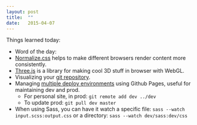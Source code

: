 ```yaml
---
layout: post
title:  ""
date:   2015-04-07
---
```

Things learned today:

* Word of the day: 
* [Normalize.css](http://necolas.github.io/normalize.css/) helps to make different browsers render content more consistently.
* [Three.js](http://threejs.org/docs/#Manual/Introduction/Creating_a_scene) is a library for making cool 3D stuff in browser with WebGL.
* Visualizing your [git repository](http://think-like-a-git.net/sections/graphs-and-git/visualizing-your-git-repository.html).
* Managing [multiple deploy environments](http://webcache.googleusercontent.com/search?q=cache:1LQ-B2U3DgsJ:indelible.io/blog/2013/07/26/jekyll-deploy-script.html&hl=en&gl=us&strip=1) using Github Pages, useful for maintaining dev and prod.
	* For personal site, in prod: ```git remote add dev ../dev```
	* To update prod: ```git pull dev master```
* When using Sass, you can have it watch a specific file: ```sass --watch input.scss:output.css``` or a directory: ```sass --watch dev/sass:dev/css```